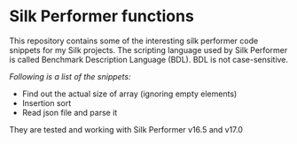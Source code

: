 # Silk Performer functions
This repository contains some of the interesting silk performer code snippets for my Silk projects. 
The scripting language used by Silk Performer is called Benchmark Description Language (BDL). BDL is not case-sensitive.

_Following is a list of the snippets:_
* Find out the actual size of array (ignoring empty elements)
* Insertion sort
* Read json file and parse it


They are tested and working with Silk Performer v16.5 and v17.0
